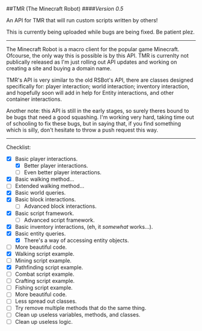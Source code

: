 ##TMR (The Minecraft Robot)
####<em>Version 0.5</em>

An API for TMR that will run custom scripts written by others!

This is currently being uploaded while bugs are being fixed. Be patient plez.

<hr>

The Minecraft Robot is a macro client for the popular game Minecraft. Ofcourse, the only way this is possible is by this API. TMR is currenlty not publically released as I'm just rolling out API updates and working on creating a site and buying a domain name.

TMR's API is very similar to the old RSBot's API, there are classes designed specifically for: player interaction; world interaction; inventory interaction, and hopefully soon will add in help for Entity interactions, and other container interactions.

Another note: this API is still in the early stages, so surely theres bound to be bugs that need a good squashing. I'm working very hard, taking time out of schooling to fix these bugs, but in saying that, if you find something which is silly, don't hesitate to throw a push request this way.

<hr>

Checklist:
- [x] Basic player interactions.
  - [x] Better player interactions.
  - [ ] Even better player interactions.
 - [x] Basic walking method...
  - [ ] Extended walking method...
- [x] Basic world queries.
- [x] Basic block interactions.
  - [ ] Advanced block interactions.
- [x] Basic script framework.
  - [ ] Advanced script framework.
- [x] Basic inventory interactions, (eh, it <em>somewhat</em> works...).
- [x] Basic entity queries.
  - [x] There's a way of accessing entity objects.
- [ ] More beautiful code.
- [x] Walking script example.
- [ ] Mining script example.
- [x] Pathfinding script example.
- [ ] Combat script example.
- [ ] Crafting script example.
- [ ] Fishing script example.
- [ ] More beautiful code.
 - [ ] Less spread out classes.
 - [ ] Try remove multiple methods that do the same thing.
 - [ ] Clean up useless variables, methods, and classes.
 - [ ] Clean up useless logic.
